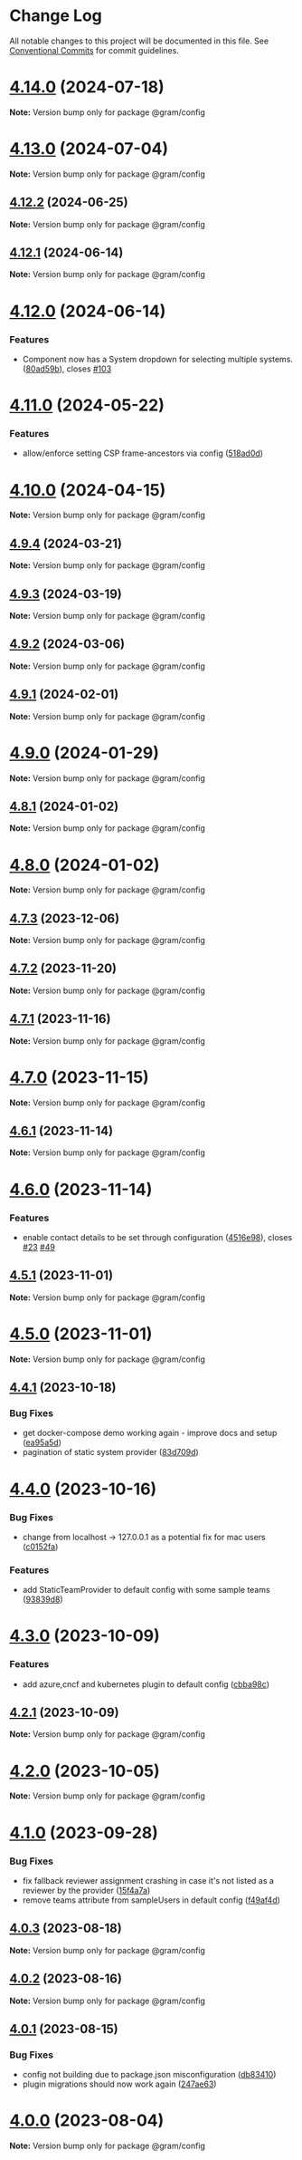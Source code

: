 # Change Log

All notable changes to this project will be documented in this file.
See [Conventional Commits](https://conventionalcommits.org) for commit guidelines.

# [4.14.0](https://github.com/klarna/gram/compare/v4.13.0...v4.14.0) (2024-07-18)

**Note:** Version bump only for package @gram/config

# [4.13.0](https://github.com/klarna/gram/compare/v4.12.2...v4.13.0) (2024-07-04)

**Note:** Version bump only for package @gram/config

## [4.12.2](https://github.com/klarna/gram/compare/v4.12.1...v4.12.2) (2024-06-25)

**Note:** Version bump only for package @gram/config

## [4.12.1](https://github.com/klarna/gram/compare/v4.12.0...v4.12.1) (2024-06-14)

**Note:** Version bump only for package @gram/config

# [4.12.0](https://github.com/klarna/gram/compare/v4.11.0...v4.12.0) (2024-06-14)

### Features

- Component now has a System dropdown for selecting multiple systems. ([80ad59b](https://github.com/klarna/gram/commit/80ad59b67765d62149dc92b11519bbb2621df025)), closes [#103](https://github.com/klarna/gram/issues/103)

# [4.11.0](https://github.com/klarna/gram/compare/v4.10.0...v4.11.0) (2024-05-22)

### Features

- allow/enforce setting CSP frame-ancestors via config ([518ad0d](https://github.com/klarna/gram/commit/518ad0dbce2090567fa8216a67fa0d91da00504c))

# [4.10.0](https://github.com/klarna/gram/compare/v4.9.4...v4.10.0) (2024-04-15)

**Note:** Version bump only for package @gram/config

## [4.9.4](https://github.com/klarna/gram/compare/v4.9.3...v4.9.4) (2024-03-21)

**Note:** Version bump only for package @gram/config

## [4.9.3](https://github.com/klarna/gram/compare/v4.9.2...v4.9.3) (2024-03-19)

**Note:** Version bump only for package @gram/config

## [4.9.2](https://github.com/klarna/gram/compare/v4.9.1...v4.9.2) (2024-03-06)

**Note:** Version bump only for package @gram/config

## [4.9.1](https://github.com/klarna/gram/compare/v4.9.0...v4.9.1) (2024-02-01)

**Note:** Version bump only for package @gram/config

# [4.9.0](https://github.com/klarna/gram/compare/v4.8.1...v4.9.0) (2024-01-29)

**Note:** Version bump only for package @gram/config

## [4.8.1](https://github.com/klarna/gram/compare/v4.8.0...v4.8.1) (2024-01-02)

**Note:** Version bump only for package @gram/config

# [4.8.0](https://github.com/klarna/gram/compare/v4.7.3...v4.8.0) (2024-01-02)

**Note:** Version bump only for package @gram/config

## [4.7.3](https://github.com/klarna/gram/compare/v4.7.2...v4.7.3) (2023-12-06)

**Note:** Version bump only for package @gram/config

## [4.7.2](https://github.com/klarna/gram/compare/v4.7.1...v4.7.2) (2023-11-20)

**Note:** Version bump only for package @gram/config

## [4.7.1](https://github.com/klarna/gram/compare/v4.7.0...v4.7.1) (2023-11-16)

**Note:** Version bump only for package @gram/config

# [4.7.0](https://github.com/klarna/gram/compare/v4.6.1...v4.7.0) (2023-11-15)

**Note:** Version bump only for package @gram/config

## [4.6.1](https://github.com/klarna/gram/compare/v4.6.0...v4.6.1) (2023-11-14)

**Note:** Version bump only for package @gram/config

# [4.6.0](https://github.com/klarna/gram/compare/v4.5.1...v4.6.0) (2023-11-14)

### Features

- enable contact details to be set through configuration ([4516e98](https://github.com/klarna/gram/commit/4516e98099225187060210adbb3d43a7a84b1d43)), closes [#23](https://github.com/klarna/gram/issues/23) [#49](https://github.com/klarna/gram/issues/49)

## [4.5.1](https://github.com/klarna/gram/compare/v4.5.0...v4.5.1) (2023-11-01)

**Note:** Version bump only for package @gram/config

# [4.5.0](https://github.com/klarna/gram/compare/v4.4.1...v4.5.0) (2023-11-01)

**Note:** Version bump only for package @gram/config

## [4.4.1](https://github.com/klarna/gram/compare/v4.4.0...v4.4.1) (2023-10-18)

### Bug Fixes

- get docker-compose demo working again - improve docs and setup ([ea95a5d](https://github.com/klarna/gram/commit/ea95a5d050e1ffa0194b441d6d6712a8d5688695))
- pagination of static system provider ([83d709d](https://github.com/klarna/gram/commit/83d709dfca1fb9e6cd9d4f24fd0b6befbc697949))

# [4.4.0](https://github.com/klarna/gram/compare/v4.3.0...v4.4.0) (2023-10-16)

### Bug Fixes

- change from localhost -> 127.0.0.1 as a potential fix for mac users ([c0152fa](https://github.com/klarna/gram/commit/c0152fa9e21c83420110ed180c02950c59d8b084))

### Features

- add StaticTeamProvider to default config with some sample teams ([93839d8](https://github.com/klarna/gram/commit/93839d82c43857ae0b19186b2baa353a97c70714))

# [4.3.0](https://github.com/klarna/gram/compare/v4.2.1...v4.3.0) (2023-10-09)

### Features

- add azure,cncf and kubernetes plugin to default config ([cbba98c](https://github.com/klarna/gram/commit/cbba98caad336d6ac7845789eaabf74980af837b))

## [4.2.1](https://github.com/klarna/gram/compare/v4.2.0...v4.2.1) (2023-10-09)

**Note:** Version bump only for package @gram/config

# [4.2.0](https://github.com/klarna/gram/compare/v4.1.0...v4.2.0) (2023-10-05)

**Note:** Version bump only for package @gram/config

# [4.1.0](https://github.com/klarna/gram/compare/v4.0.3...v4.1.0) (2023-09-28)

### Bug Fixes

- fix fallback reviewer assignment crashing in case it's not listed as a reviewer by the provider ([15f4a7a](https://github.com/klarna/gram/commit/15f4a7addf593e688382914bc18691f0ca4df1c9))
- remove teams attribute from sampleUsers in default config ([f49af4d](https://github.com/klarna/gram/commit/f49af4dcbac75a71af4b933f93e1d15fb4ee0035))

## [4.0.3](https://github.com/klarna/gram/compare/v4.0.2...v4.0.3) (2023-08-18)

**Note:** Version bump only for package @gram/config

## [4.0.2](https://github.com/klarna/gram/compare/v4.0.1...v4.0.2) (2023-08-16)

**Note:** Version bump only for package @gram/config

## [4.0.1](https://github.com/klarna/gram/compare/v4.0.0...v4.0.1) (2023-08-15)

### Bug Fixes

- config not building due to package.json misconfiguration ([db83410](https://github.com/klarna/gram/commit/db83410ecfc2b7290a942edb532483082295de5d))
- plugin migrations should now work again ([247ae63](https://github.com/klarna/gram/commit/247ae6304bdf997cc6f79ee4621934804679e987))

# [4.0.0](https://github.com/klarna/gram/compare/v3.1.2...v4.0.0) (2023-08-04)

**Note:** Version bump only for package @gram/config
